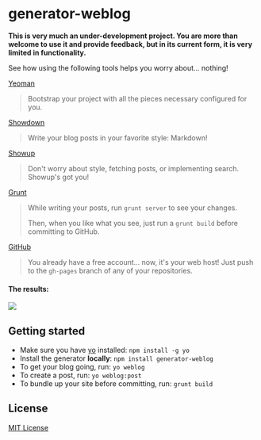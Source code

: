 # generator-weblog

**This is very much an under-development project. You are more than welcome to use it and provide feedback, but in its current form, it is very limited in functionality.**

See how using the following tools helps you worry about... nothing!

[Yeoman](https://github.com/yeoman)
> Bootstrap your project with all the pieces necessary configured for you.

[Showdown](https://github.com/coreyti/showdown)
> Write your blog posts in your favorite style: Markdown!

[Showup](https://github.com/stephenplusplus/showup)
> Don't worry about style, fetching posts, or implementing search. Showup's got you!

[Grunt](gruntjs.com)
> While writing your posts, run `grunt server` to see your changes.
>
> Then, when you like what you see, just run a `grunt build` before committing to GitHub.

[GitHub](http://github.com)
> You already have a free account... now, it's your web host! Just push to the `gh-pages` branch of any of your repositories.

#### The results:
![](http://s16.postimg.org/58gu8rvhx/showup_preview.png)

## Getting started
- Make sure you have [yo](https://github.com/yeoman/yo) installed:
    `npm install -g yo`
- Install the generator **locally**: `npm install generator-weblog`
- To get your blog going, run: `yo weblog`
- To create a post, run: `yo weblog:post`
- To bundle up your site before committing, run: `grunt build`

## License
[MIT License](http://en.wikipedia.org/wiki/MIT_License)
